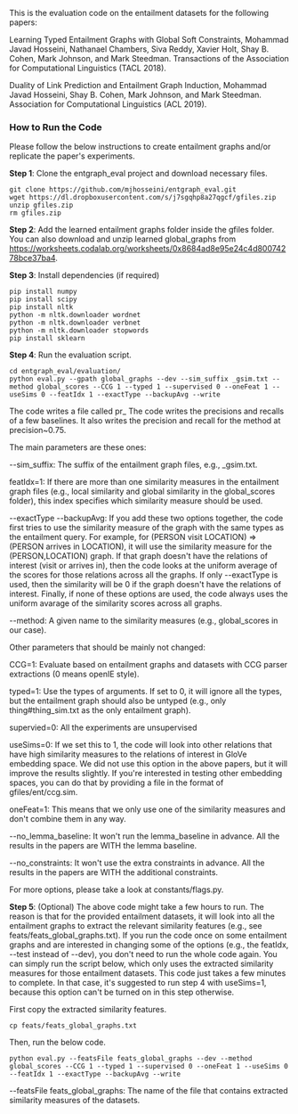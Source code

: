 This is the evaluation code on the entailment datasets for the following papers:

Learning Typed Entailment Graphs with Global Soft Constraints, Mohammad Javad Hosseini, Nathanael Chambers, Siva Reddy, Xavier Holt, Shay B. Cohen, Mark Johnson, and Mark Steedman. Transactions of the Association for Computational Linguistics (TACL 2018).

Duality of Link Prediction and Entailment Graph Induction,  Mohammad Javad Hosseini, Shay B. Cohen, Mark Johnson, and Mark Steedman. Association for Computational Linguistics (ACL 2019).



### How to Run the Code

Please follow the below instructions to create entailment graphs and/or replicate the paper's experiments.

**Step 1**: Clone the entgraph_eval project and download necessary files.

    git clone https://github.com/mjhosseini/entgraph_eval.git
    wget https://dl.dropboxusercontent.com/s/j7sgqhp8a27qgcf/gfiles.zip
    unzip gfiles.zip
    rm gfiles.zip

**Step 2**: Add the learned entailment graphs folder inside the gfiles folder. You can also download and unzip learned global_graphs from https://worksheets.codalab.org/worksheets/0x8684ad8e95e24c4d80074278bce37ba4.

**Step 3**: Install dependencies (if required)

    pip install numpy
    pip install scipy
    pip install nltk
    python -m nltk.downloader wordnet
    python -m nltk.downloader verbnet
    python -m nltk.downloader stopwords
    pip install sklearn

**Step 4**: Run the evaluation script.

    cd entgraph_eval/evaluation/
    python eval.py --gpath global_graphs --dev --sim_suffix _gsim.txt --method global_scores --CCG 1 --typed 1 --supervised 0 --oneFeat 1 --useSims 0 --featIdx 1 --exactType --backupAvg --write
    
The code writes a file called pr_ The code writes the precisions and recalls of a few baselines. It also writes the precision and recall for the method at precision~0.75.

The main parameters are these ones:

--sim_suffix: The suffix of the entailment graph files, e.g., _gsim.txt.

featIdx=1: If there are more than one similarity measures in the entailment graph files (e.g., local similarity and global similarity in the global_scores folder), this index specifies which similarity measure should be used.

--exactType --backupAvg: If you add these two options together, the code first tries to use the similarity measure of the graph with the same types as the entailment query. For example, for (PERSON visit LOCATION) => (PERSON arrives in LOCATION), it will use the similarity measure for the (PERSON,LOCATION) graph. If that graph doesn't have the relations of interest (visit or arrives in), then the code looks at the uniform average of the scores for those relations across all the graphs. If only --exactType is used, then the similarity will be 0 if the graph doesn't have the relations of interest. Finally, if none of these options are used, the code always uses the uniform avarage of the similarity scores across all graphs.

--method: A given name to the similarity measures (e.g., global_scores in our case).

Other parameters that should be mainly not changed:

CCG=1: Evaluate based on entailment graphs and datasets with CCG parser extractions (0 means openIE style).

typed=1: Use the types of arguments. If set to 0, it will ignore all the types, but the entailment graph should also be untyped (e.g., only thing#thing_sim.txt as the only entailment graph).

supervied=0: All the experiments are unsupervised

useSims=0: If we set this to 1, the code will look into other relations that have high similarity measures to the relations of interest in GloVe embedding space. We did not use this option in the above papers, but it will improve the results slightly. If you're interested in testing other embedding spaces, you can do that by providing a file in the format of gfiles/ent/ccg.sim.

oneFeat=1: This means that we only use one of the similarity measures and don't combine them in any way.

--no_lemma_baseline: It won't run the lemma_baseline in advance. All the results in the papers are WITH the lemma baseline.

--no_constraints: It won't use the extra constraints in advance. All the results in the papers are WITH the additional constraints.

For more options, please take a look at constants/flags.py.

**Step 5**: (Optional) The above code might take a few hours to run. The reason is that for the provided entailment datasets, it will look into all the entailment graphs to extract the relevant similarity features (e.g., see feats/feats_global_graphs.txt). If you run the code once on some entailment graphs and are interested in changing some of the options (e.g., the featIdx, --test instead of --dev), you don't need to run the whole code again. You can simply run the script below, which only uses the extracted similarity measures for those entailment datasets. This code just takes a few minutes to complete. In that case, it's suggested to run step 4 with useSims=1, because this option can't be turned on in this step otherwise.

First copy the extracted similarity features.

    cp feats/feats_global_graphs.txt

Then, run the below code.

    python eval.py --featsFile feats_global_graphs --dev --method global_scores --CCG 1 --typed 1 --supervised 0 --oneFeat 1 --useSims 0 --featIdx 1 --exactType --backupAvg --write

--featsFile feats_global_graphs: The name of the file that contains extracted similarity measures of the datasets.
